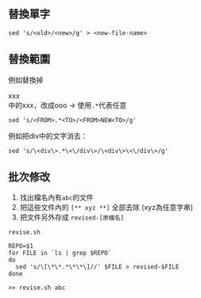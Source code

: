 ## 替換單字
```
sed 's/<old>/<new>/g' > <new-file-name>
```

## 替換範圍
例如替換掉<div>xxx</div>中的xxx，改成ooo
-> 使用`.*`代表任意

```
sed 's/<FROM>.*<TO>/<FROM>NEW<TO>/g'
```

例如把div中的文字消去：
```
sed 's/\<div\>.*\<\/div\>/\<div\>\<\/div\>/g'
```

## 批次修改

1. 找出檔名內有`abc`的文件
2. 把這些文件內的 `[** xyz **]` 全部去除 (xyz為任意字串)
3. 把文件另外存成 `revised-[原檔名]`

```
revise.sh 

REPO=$1 
for FILE in `ls | grep $REPO` 
do 
  sed 's/\[\*\*.*\*\*\]//' $FILE > revised-$FILE 
done
```
```
>> revise.sh abc
```